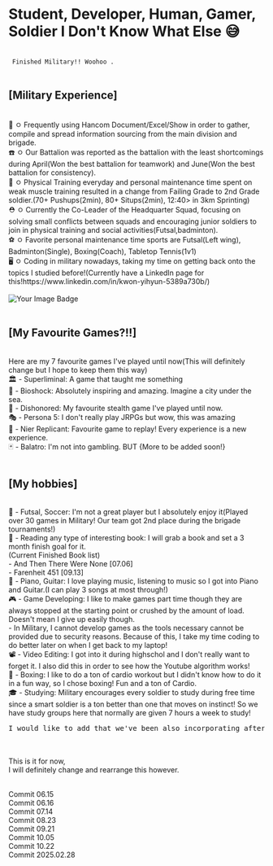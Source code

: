 <h1>Student, Developer, Human, Gamer, Soldier I Don't Know What Else 😅</h1> <br>
<code> Finished Military!! Woohoo .</code> <br>
<br>
<h2>[Military Experience]</h2> <br>
📑 ㅇ Frequently using Hancom Document/Excel/Show in order to gather, compile and spread information sourcing from the main division and brigade. <br>
☎️ ㅇ Our Battalion was reported as the battalion with the least shortcomings during April(Won the best battalion for teamwork) and June(Won the best battalion for consistency). <br>
🥈 ㅇ Physical Training everyday and personal maintenance time spent on weak muscle training resulted in a change from Failing Grade to 2nd Grade soldier.(70+ Pushups(2min), 80+ Situps(2min), 12:40> in 3km Sprinting) <br>
⛑️ ㅇ Currently the Co-Leader of the Headquarter Squad, focusing on solving small conflicts between squads and encouraging junior soldiers to join in physical training and social activities(Futsal,badminton). <br>
⚽ ㅇ Favorite personal maintenance time sports are Futsal(Left wing), Badminton(Single), Boxing(Coach), Tabletop Tennis(1v1) <br>
🖥️ ㅇ Coding in military nowadays, taking my time on getting back onto the topics I studied before!(Currently have a LinkedIn page for this!https://www.linkedin.com/in/kwon-yihyun-5389a730b/) <br>

<br>
<img src="https://assets.tryhackme.com/room-badges/9b354e478653cc1218a2f19ee7543cee.png" alt="Your Image Badge" />
<br>

<br>
<h2>[My Favourite Games?!!]</h2><br>
Here are my 7 favourite games I've played until now(This will definitely change but I hope to keep them this way) <br>
🏛️ - Superliminal: A game that taught me something <br> 
🌊 - Bioshock: Absolutely inspiring and amazing. Imagine a city under the sea. <br>
🌃 - Dishonored: My favourite stealth game I've played until now. <br>
🎭 - Persona 5: I don't really play JRPGs but wow, this was amazing <br>
🤖 - Nier Replicant: Favourite game to replay! Every experience is a new experience. <br>
🃏 - Balatro: I'm not into gambling. BUT
{More to be added soon!} <br>
<br>
<h2>[My hobbies]</h2> <br>
👣 - Futsal, Soccer: I'm not a great player but I absolutely enjoy it(Played over 30 games in Military! Our team got 2nd place during the brigade tournaments!) <br>
📖 - Reading any type of interesting book: I will grab a book and set a 3 month finish goal for it. <br>
     (Current Finished Book list) <br>
     - And Then There Were None [07.06] <br>
     - Farenheit 451 [09.13] <br>
🎹 - Piano, Guitar: I love playing music, listening to music so I got into Piano and Guitar.(I can play 3 songs at most through!) <br>
🎮 - Game Developing: I like to make games part time though they are always stopped at the starting point or crushed by the amount of load. Doesn't mean I give up easily though. <br>
     - In Military, I cannot develop games as the tools necessary cannot be provided due to security reasons. Because of this, I take my time coding to do better later on when I get back
       to my laptop! <br>
📽️ - Video Editing: I got into it during highschol and I don't really want to forget it. I also did this in order to see how the Youtube algorithm works! <br>
🥊 - Boxing: I like to do a ton of cardio workout but I didn't know how to do it in a fun way, so I chose boxing! Fun and a ton of Cardio. <br>
‎‍🎓 - Studying: Military encourages every soldier to study during free time since a smart soldier is a ton better than one that moves on instinct! So we have study groups here that normally are given 7 hours a week to study! <br>
     <pre>I would like to add that we've been also incorporating after work hours which is between 22:00 ~ 00:00 in order to catch up on other subjects, I've been taking the 25:15 study pattern as it is the most stable for me in a long run.</pre>
<br>
<br>
This is it for now, <br>
I will definitely change and rearrange this however.  <br>
<br>

Commit 06.15 <br>
Commit 06.16 <br>
Commit 07.14 <br>
Commit 08.23 <br>
Commit 09.21 <br>
Commit 10.05 <br>
Commit 10.22 <br>
Commit 2025.02.28 <br>
